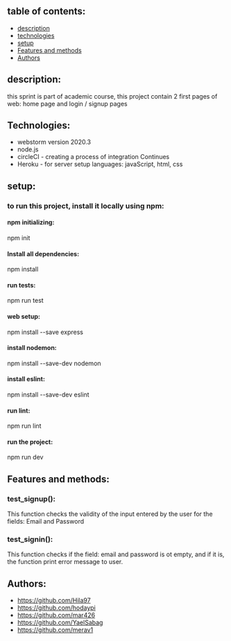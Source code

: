 ## table of contents:
* [description](#description:)
* [technologies](#Technologies:)
* [setup](#setup:)
* [Features and methods](#Features-and-methods:)
* [Authors](#Authors)

## description:
this sprint is part of academic course, 
this project contain 2 first pages of web: home page and login / signup pages

## Technologies:
* webstorm version 2020.3
* node.js
* circleCI - creating a process of integration Continues
* Heroku - for server setup
languages: javaScript, html, css

## setup:
### to run this project, install it locally using npm:
#### npm initializing:
npm init
#### Install all dependencies:
npm install
#### run tests:
npm run test
#### web setup:
npm install --save  express
#### install nodemon:
npm install --save-dev nodemon
#### install eslint:
npm install --save-dev eslint
#### run lint:
npm run lint
#### run the project:
npm run dev

## Features and methods:
### test_signup():
This function checks the validity of the input entered by the user for the fields: Email and Password
### test_signin():
This function checks if the field: email and password is ot empty,
and if it is, the function print error message to user.

## Authors:
* https://github.com/Hila97
* https://github.com/hodaypi
* https://github.com/mar426
* https://github.com/YaelSabag
* https://github.com/merav1


  